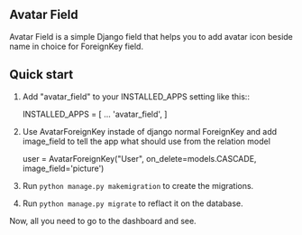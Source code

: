 ## Avatar Field
Avatar Field is a simple Django field that helps you to add avatar icon beside name in choice for ForeignKey field.

  
Quick start
-----------
1. Add "avatar_field" to your INSTALLED_APPS setting like this::

    INSTALLED_APPS = [
    ...
    'avatar_field',
    ]

2. Use AvatarForeignKey instade of django normal ForeignKey and add image_field to tell the app what should use from the relation model 

    user = AvatarForeignKey("User", on_delete=models.CASCADE, image_field='picture')

3. Run `python manage.py makemigration` to create the migrations.
4. Run `python manage.py migrate` to reflact it on the database.

Now, all you need to go to the dashboard and see.